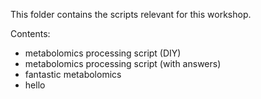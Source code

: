 This folder contains the scripts relevant for this workshop.

Contents:
- metabolomics processing script (DIY)
- metabolomics processing script (with answers)
- fantastic metabolomics
- hello